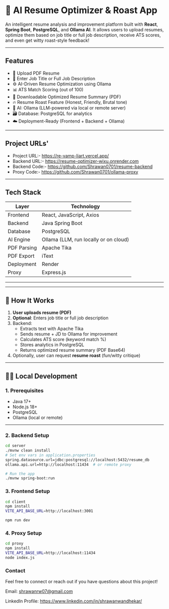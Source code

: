 # 🧠 AI Resume Optimizer & Roast App

An intelligent resume analysis and improvement platform built with **React**, **Spring Boot**, **PostgreSQL**, and **Ollama AI**. It allows users to upload resumes, optimize them based on job title or full job description, receive ATS scores, and even get witty roast-style feedback!

---

##  Features

- 📄 Upload PDF Resume
- 💼 Enter Job Title or Full Job Description
- ⚙️ AI-Driven Resume Optimization using Ollama
- 📊 ATS Match Scoring (out of 100)
- 🧾 Downloadable Optimized Resume Summary (PDF)
- 🔥 Resume Roast Feature (Honest, Friendly, Brutal tone)
- 🧠 AI: Ollama (LLM-powered via local or remote server)
- 🗃️ Database: PostgreSQL for analytics
- ☁️ Deployment-Ready (Frontend + Backend + Ollama)

---

## Project URLs'
- Project URL:- https://re-vamp-liart.vercel.app/
- Backend URL:- https://resume-optimizer-wixu.onrender.com
- Backend Code:- https://github.com/Shrawan0701/resume-backend
- Proxy Code:- https://github.com/Shrawan0701/ollama-proxy

---

##  Tech Stack

| Layer        | Technology                 |
|--------------|----------------------------|
| Frontend     | React, JavaScript, Axios     |
| Backend      | Java Spring Boot           |
| Database     | PostgreSQL                 |
| AI Engine    | Ollama (LLM, run locally or on cloud) |
| PDF Parsing  | Apache Tika                |
| PDF Export   | iText                      |
| Deployment   | Render|
| Proxy        | Express.js |

---

---

## 🧪 How It Works

1. **User uploads resume (PDF)**
2. **Optional**: Enters job title or full job description
3. Backend:
   - Extracts text with Apache Tika
   - Sends resume + JD to Ollama for improvement
   - Calculates ATS score (keyword match %)
   - Stores analytics in PostgreSQL
   - Returns optimized resume summary (PDF Base64)
4. Optionally, user can request **resume roast** (fun/witty critique)

---

## 🧑‍💻 Local Development

### 1. Prerequisites
- Java 17+
- Node.js 18+
- PostgreSQL
- Ollama (local or remote)

---

### 2. Backend Setup 
```bash
cd server
./mvnw clean install
# Set env vars in application.properties
spring.datasource.url=jdbc:postgresql://localhost:5432/resume_db
ollama.api.url=http://localhost:11434  # or remote proxy

# Run the app
./mvnw spring-boot:run
```
### 3. Frontend Setup
```bash
cd client
npm install
VITE_API_BASE_URL=http://localhost:3001  

npm run dev
```

### 4. Proxy Setup
```bash
cd proxy
npm install
VITE_API_BASE_URL=http://localhost:11434
node index.js
```




### Contact
Feel free to connect or reach out if you have questions about this project!

Email: shrawanrw07@gmail.com

LinkedIn Profile: https://www.linkedin.com/in/shrawanwandhekar/
